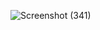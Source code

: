 
![Screenshot (341)](https://github.com/SnehashisDasgupta/Github-like-App/assets/78195442/e087ebed-cb0d-4b92-a148-d836ed0d1a50)
